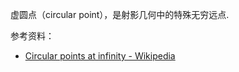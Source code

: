 虚圆点（circular point），是射影几何中的特殊无穷远点.

参考资料：
- [Circular points at infinity - Wikipedia](https://en.wikipedia.org/wiki/Circular_points_at_infinity)
